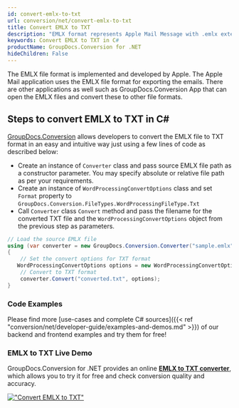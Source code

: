 ```yaml
---
id: convert-emlx-to-txt
url: conversion/net/convert-emlx-to-txt
title: Convert EMLX to TXT
description: "EMLX format represents Apple Mail Message with .emlx extension. Learn how to convert EMLX to TXT file programmatically in C# language using GroupDocs.Conversion for .NET library."
keywords: Convert EMLX to TXT in C#
productName: GroupDocs.Conversion for .NET
hideChildren: False
---
```


The EMLX file format is implemented and developed by Apple. The Apple Mail application uses the EMLX file format for exporting the emails. There are other applications as well such as GroupDocs.Conversion App that can open the EMLX files and convert these to other file formats.

## Steps to convert EMLX to TXT in C#

[GroupDocs.Conversion](https://products.groupdocs.com/conversion/net) allows developers to convert the EMLX file to TXT format in an easy and intuitive way just using a few lines of code as described below:

* Create an instance of `Converter` class and pass source EMLX file path as a constructor parameter. You may specify absolute or relative file path as per your requirements. 
* Create an instance of `WordProcessingConvertOptions` class and set `Format` property to `GroupDocs.Conversion.FileTypes.WordProcessingFileType.Txt`
* Call `Converter` class `Convert` method and pass the filename for the converted TXT file and the `WordProcessingConvertOptions` object from the previous step as parameters.

```csharp
// Load the source EMLX file
using (var converter = new GroupDocs.Conversion.Converter("sample.emlx"))
{
    // Set the convert options for TXT format
   WordProcessingConvertOptions options = new WordProcessingConvertOptions { Format = GroupDocs.Conversion.FileTypes.WordProcessingFileType.Txt };
    // Convert to TXT format
    converter.Convert("converted.txt", options);
}
```

### Code Examples

Please find more [use-cases and complete C# sources]({{< ref "conversion/net/developer-guide/examples-and-demos.md" >}}) of our backend and frontend examples and try them for free!

### EMLX to TXT Live Demo

GroupDocs.Conversion for .NET provides an online [**EMLX to TXT converter**](https://products.groupdocs.app/conversion/emlx-to-txt), which allows you to try it for free and check conversion quality and accuracy.

[!["Convert EMLX to TXT"](conversion/net/images/convert-to-txt/convert-emlx-to-txt.png)](https://products.groupdocs.app/conversion/emlx-to-txt)